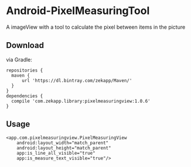 # Android-PixelMeasuringTool
A imageView with a tool to calculate the pixel between items in the picture

## Download

via Gradle:

    repositories {
      maven {
          url 'https://dl.bintray.com/zekapp/Maven/'
      }
    }
    dependencies {
      compile 'com.zekapp.library:pixelmeasuringview:1.0.6'
    }
    
## Usage


    <app.com.pixelmeasuringview.PixelMeasuringView
        android:layout_width="match_parent"
        android:layout_height="match_parent"
        app:is_line_all_visible="true"
        app:is_measure_text_visible="true"/>
